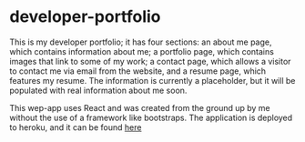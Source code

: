 # developer-portfolio

This is my developer portfolio; it has four sections: an about me page, which contains information about me; a portfolio page, which contains images that link to some of my work; a contact page, which allows a visitor to contact me via email from the website, and a resume page, which features my resume. The information is currently a placeholder, but it will be populated with real information about me soon.

This wep-app uses React and was created from the ground up by me without the use of a framework like bootstraps. The application is deployed to heroku, and it can be found [here](https://developer-portfolio-1.herokuapp.com/)